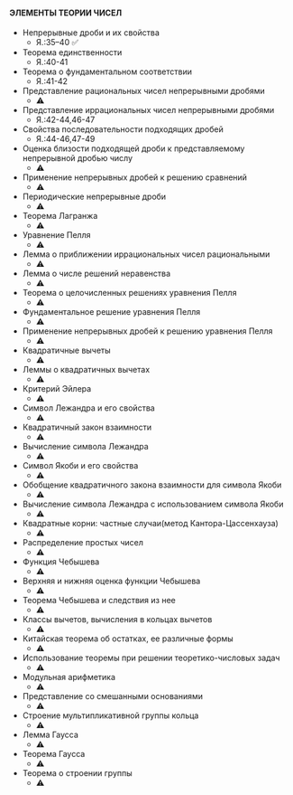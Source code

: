#### ЭЛЕМЕНТЫ ТЕОРИИ ЧИСЕЛ

- Непрерывные дроби и их свойства
	* Я.:35–40 :white_check_mark:
- Теорема единственности
	* Я.:40-41
- Теорема о фундаментальном соответствии
	* Я.:41-42
- Представление рациональных чисел непрерывными дробями
	* :warning:
- Представление иррациональных чисел непрерывными дробями
	* Я.:42-44,46-47
- Свойства последовательности подходящих дробей
	* Я.:44-46,47-49
- Оценка близости подходящей дроби к представляемому непрерывной дробью числу
	* :warning:
- Применение непрерывных дробей к решению сравнений
	* :warning:
- Периодические непрерывные дроби
	* :warning:
- Теорема Лагранжа
	* :warning:
- Уравнение Пелля
	* :warning:
- Лемма о приближении иррациональных чисел рациональными
	* :warning:
- Лемма о числе решений неравенства
	* :warning:
- Теорема о целочисленных решениях уравнения Пелля
	* :warning:
- Фундаментальное решение уравнения Пелля
	* :warning:
- Применение непрерывных дробей к решению уравнения Пелля
	* :warning:
- Квадратичные вычеты
	* :warning:
- Леммы о квадратичных вычетах
	* :warning:
- Критерий Эйлера
	* :warning:
- Символ Лежандра и его свойства
	* :warning:
- Квадратичный закон взаимности
	* :warning:
- Вычисление символа Лежандра
	* :warning:
- Символ Якоби и его свойства
	* :warning:
- Обобщение квадратичного закона взаимности для символа Якоби
	* :warning:
- Вычисление символа Лежандра с использованием символа Якоби
	* :warning:
- Квадратные корни: частные случаи(метод Кантора-Цассенхауза)
	* :warning:
- Распределение простых чисел
	* :warning:
- Функция Чебышева
	* :warning:
- Верхняя и нижняя оценка функции Чебышева
	* :warning:
- Теорема Чебышева и следствия из нее
	* :warning:
- Классы вычетов, вычисления в кольцах вычетов
	* :warning:
- Китайская теорема об остатках, ее различные формы
	* :warning:
- Использование теоремы при решении теоретико-числовых задач
	* :warning:
- Модульная арифметика
	* :warning:
- Представление со смешанными основаниями
	* :warning:
- Строение мультипликативной группы кольца
	* :warning:
- Лемма Гаусса
	* :warning:
- Теорема Гаусса
	* :warning:
- Теорема о строении группы
	* :warning:

